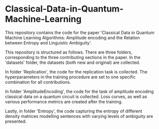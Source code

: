 # Classical-Data-in-Quantum-Machine-Learning
This repository contains the code for the paper 'Classical Data in Quantum Machine Learning Algorithms: Amplitude encoding and the Relation between Entropy and Linguistic Ambiguity'.

This repository is structured as follows. 
There are three folders, corresponding to the three contributing sections in the paper. 
In the 'datasets' folder, the datasets (both new and original) are collected. 

In folder 'Replication', the code for the replication task is collected. The hyperparameters in the training procedure are set to one specific combination for all contributions. 

In folder 'AmplitudeEncoding', the code for the task of amplitude encoding classical data on a quantum circuit is collected. Loss curves, as well as various performance metrics are created after the training. 

Lastly, in folder 'Entropy', the code capturing the entropy of different density matrices modelling sentences with varying levels of ambiguity are presented. 
